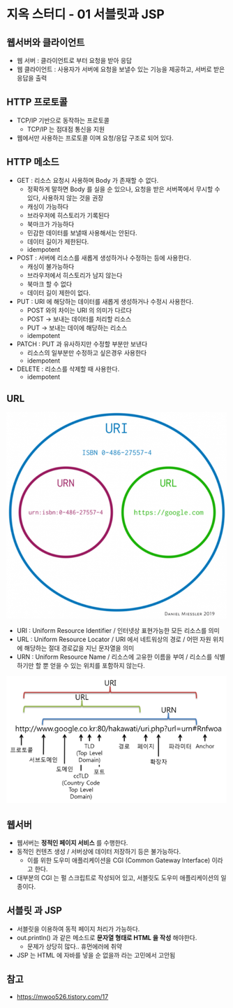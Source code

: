 # 지옥 스터디 - 01 서블릿과 JSP

## 웹서버와 클라이언트
- 웹 서버 : 클라이언트로 부터 요청을 받아 응답
- 웹 클라이언트 : 사용자가 서버에 요청을 보낼수 있는 기능을 제공하고, 서버로 받은 응답을 출력

## HTTP 프로토콜
- TCP/IP 기반으로 동작하는 프로토콜
  - TCP/IP 는 점대점 통신을 지원
- 웹에서만 사용하는 프로토콜 이며 요청/응답 구조로 되어 있다.

## HTTP 메소드
- GET : 리소스 요청시 사용하며 Body 가 존재할 수 없다.
  - 정확하게 말하면 Body 를 실을 순 있으나, 요청을 받은 서버쪽에서 무시할 수 있다, 사용하지 않는 것을 권장
  - 캐싱이 가능하다
  - 브라우저에 히스토리가 기록된다
  - 북마크가 가능하다
  - 민감한 데이터를 보낼때 사용해서는 안된다.
  - 데이터 길이가 제한된다.
  - idempotent
- POST : 서버에 리소스를 새롭게 생성하거나 수정하는 등에 사용한다.
  - 캐싱이 불가능하다
  - 브라우저에서 히스토리가 남지 않는다
  - 북마크 할 수 없다
  - 데이터 길이 제한이 없다.
- PUT : URI 에 해당하는 데이터를 새롭게 생성하거나 수정시 사용한다.
  - POST 와의 차이는 URI 의 의미가 다르다
  - POST -> 보내는 데이터를 처리할 리소스
  - PUT -> 보내는 데이에 해당하는 리소스
  - idempotent
- PATCH : PUT 과 유사하지만 수정할 부분만 보낸다
  - 리소스의 일부분만 수정하고 싶은경우 사용한다
  - idempotent
- DELETE : 리소스를 삭제할 때 사용한다.
  - idempotent

## URL

![uri_url_urn.png](./images/uri_url_urn.png)

- URI : Uniform Resource Identifier / 인터넷상 표현가능한 모든 리소스를 의미
- URL : Uniform Resource Locator / URI 에서 네트워상의 경로 / 어떤 자원 위치에 해당하는 절대 경로값을 지닌 문자열을 의미
- URN : Uniform Resource Name / 리소스에 고유한 이름을 부여 / 리소스를 식별하기만 할 뿐 얻을 수 있는 위치를 포함하지 않는다.

![uri_url_urn2.png](./images/uri_url_urn2.png)

## 웹서버
- 웹서버는 **정적인 페이지 서비스** 를 수행한다.
- 동적인 컨텐츠 생성 / 서버상에 데이터 저장하기 등은 불가능하다.
  - 이를 위한 도우미 애플리케이션을 CGI (Common Gateway Interface) 이라고 한다.
- 대부분의 CGI 는 펄 스크립트로 작성되어 있고, 서블릿도 도우미 애플리케이션의 일종이다.

## 서블릿 과 JSP
- 서블릿을 이용하여 동적 페이지 처리가 가능하다.
- out.println() 과 같은 메소드로 **문자열 형태로 HTML 을 작성** 해야한다.
  - 문제가 상당히 많다.. 휴먼에러에 취약
- JSP 는 HTML 에 자바를 넣을 순 없을까 라는 고민에서 고안됨

## 참고
- https://mwoo526.tistory.com/17